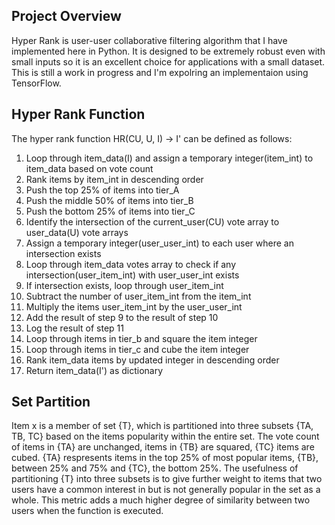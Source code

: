 ## Project Overview

Hyper Rank is user-user collaborative filtering algorithm that I have implemented here in Python. It is designed to 
be extremely robust even with small inputs so it is an excellent choice for applications with a small dataset. This is still
a work in progress and I'm expolring an implementaion using TensorFlow. 

## Hyper Rank Function

The hyper rank function HR(CU, U, I) -> I' can be defined as follows:

1. Loop through item_data(I) and assign a temporary integer(item_int) to item_data based on vote count
2. Rank items by item_int in descending order
3. Push the top 25% of items into tier_A
4. Push the middle 50% of items into tier_B
5. Push the bottom 25% of items into tier_C
6. Identify the intersection of the current_user(CU) vote array to user_data(U) vote arrays
7. Assign a temporary integer(user_user_int) to each user where an intersection exists
8. Loop through item_data votes array to check if any intersection(user_item_int) with user_user_int exists
9. If intersection exists, loop through user_item_int
10. Subtract the number of user_item_int from the item_int
11. Multiply the items user_item_int by the user_user_int
12. Add the result of step 9 to the result of step 10
13. Log the result of step 11 
14. Loop through items in tier_b and square the item integer
15. Loop through items in tier_c and cube the item integer
16. Rank item_data items by updated integer in descending order
17. Return item_data(I') as dictionary

## Set Partition

Item x is a member of set {T}, which is partitioned into three subsets {TA, TB, TC} based on the items popularity within the entire set. The vote count of items in {TA} are unchanged, items in {TB} are squared, {TC} items are cubed. {TA} respresents items in the top 25% of most popular items, {TB}, between 25% and 75% and {TC}, the bottom 25%. The usefulness of partitioning {T} into three subsets is to give further weight to items that two users have a common interest in but is not generally popular in the set as a whole. This metric adds a much higher degree of similarity between two users when the function is executed.
